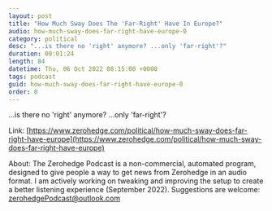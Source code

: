 ```yaml
---
layout: post
title: "How Much Sway Does The 'Far-Right' Have In Europe?"
audio: how-much-sway-does-far-right-have-europe-0
category: political
desc: "...is there no 'right' anymore? ...only 'far-right'?"
duration: 00:01:24
length: 84
datetime: Thu, 06 Oct 2022 08:15:00 +0000
tags: podcast
guid: how-much-sway-does-far-right-have-europe-0
order: 0
---
```

...is there no 'right' anymore? ...only 'far-right'?

Link: [https://www.zerohedge.com/political/how-much-sway-does-far-right-have-europe](https://www.zerohedge.com/political/how-much-sway-does-far-right-have-europe)

About: The Zerohedge Podcast is a non-commercial, automated program, designed to give people a way to get news from Zerohedge in an audio format.  I am actively working on tweaking and improving the setup to create a better listening experience (September 2022).  Suggestions are welcome: [zerohedgePodcast@outlook.com](mailto:zerohedgePodcast@outlook.com)
